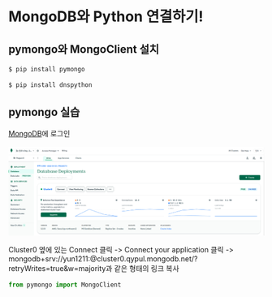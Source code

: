 # MongoDB와 Python 연결하기!

## pymongo와 MongoClient 설치

```bash
$ pip install pymongo
```
```bash
$ pip install dnspython
```

## pymongo 실습
[MongoDB](https://account.mongodb.com/account/login)에 로그인
<br/>
<br/>
![img](mongodb.png)

Cluster0 옆에 있는 Connect 클릭 -> Connect your application 클릭 -> mongodb+srv://yun1211:<password>@cluster0.qypul.mongodb.net/?retryWrites=true&w=majority과 같은 형태의 링크 복사


```python
from pymongo import MongoClient
```
